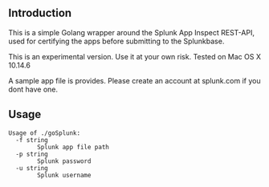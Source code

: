 ## Introduction

This is a simple Golang wrapper around the Splunk App Inspect REST-API, used for certifying the apps before submitting to the Splunkbase. 

This is an experimental version. Use it at your own risk. Tested on Mac OS X 10.14.6

A sample app file is provides. Please create an account at splunk.com if you dont have one. 

## Usage

```~/throw/goSplunk $ ./goSplunk -h
Usage of ./goSplunk:
  -f string
    	Splunk app file path
  -p string
    	Splunk password
  -u string
    	Splunk username
 ```
 

 
 